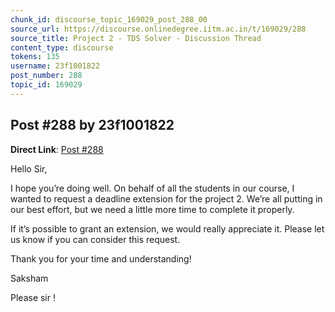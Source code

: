 ```yaml
---
chunk_id: discourse_topic_169029_post_288_00
source_url: https://discourse.onlinedegree.iitm.ac.in/t/169029/288
source_title: Project 2 - TDS Solver - Discussion Thread
content_type: discourse
tokens: 135
username: 23f1001822
post_number: 288
topic_id: 169029
---
```


## Post #288 by 23f1001822

**Direct Link**: [Post #288](https://discourse.onlinedegree.iitm.ac.in/t/169029/288)

Hello Sir,

I hope you’re doing well. On behalf of all the students in our course, I wanted to request a deadline extension for the project 2. We’re all putting in our best effort, but we need a little more time to complete it properly.

If it’s possible to grant an extension, we would really appreciate it. Please let us know if you can consider this request.

Thank you for your time and understanding!

Saksham

Please sir !

